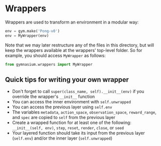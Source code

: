 # Wrappers

Wrappers are used to transform an environment in a modular way:

```python
env = gym.make('Pong-v0')
env = MyWrapper(env)
```

Note that we may later restructure any of the files in this directory,
but will keep the wrappers available at the wrappers' top-level
folder. So for example, you should access `MyWrapper` as follows:

```python
from gymnasium.wrappers import MyWrapper
```

## Quick tips for writing your own wrapper

- Don't forget to call `super(class_name, self).__init__(env)` if you override the wrapper's `__init__` function
- You can access the inner environment with `self.unwrapped`
- You can access the previous layer using `self.env`
- The variables `metadata`, `action_space`, `observation_space`, `reward_range`, and `spec` are copied to `self` from the previous layer
- Create a wrapped function for at least one of the following: `__init__(self, env)`, `step`, `reset`, `render`, `close`, or `seed`
- Your layered function should take its input from the previous layer (`self.env`) and/or the inner layer (`self.unwrapped`)
